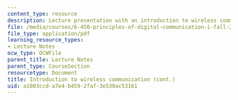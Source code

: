 ```yaml
---
content_type: resource
description: Lecture presentation with an introduction to wireless communication.
file: /media/courses/6-450-principles-of-digital-communication-i-fall-2009/a1803ccda7e4b4592faf3e530ac53161_MIT6_450F09_slide20.pdf
file_type: application/pdf
learning_resource_types:
- Lecture Notes
ocw_type: OCWFile
parent_title: Lecture Notes
parent_type: CourseSection
resourcetype: Document
title: Introduction to wireless communication (cont.)
uid: a1803ccd-a7e4-b459-2faf-3e530ac53161
---
```

